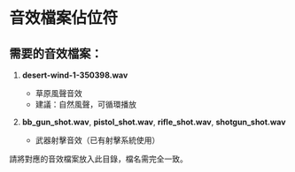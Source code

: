 # 音效檔案佔位符

## 需要的音效檔案：

1. **desert-wind-1-350398.wav**

   - 草原風聲音效
   - 建議：自然風聲，可循環播放

2. **bb_gun_shot.wav**, **pistol_shot.wav**, **rifle_shot.wav**, **shotgun_shot.wav**
   - 武器射擊音效（已有射擊系統使用）

請將對應的音效檔案放入此目錄，檔名需完全一致。
